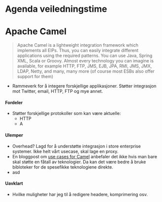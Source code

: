 Agenda veiledningstime
====================

# Apache Camel
>Apache Camel is a lightweight integration framework which implements all EIPs. Thus, you can easily integrate different applications using the required patterns. You can use Java, Spring XML, Scala or Groovy. Almost every technology you can imagine is available, for example HTTP, FTP, JMS, EJB, JPA, RMI, JMS, JMX, LDAP, Netty, and many, many more (of course most ESBs also offer support for them)

* Rammeverk for å integere forskjellige applikasjoner. Støtter integrasjon mot Twitter, email, HTTP, FTP og mye annet.

#### Fordeler
* Støtter forskjellige protokoller som kan være aktuelle:
    * HTTP
    * A

#### Ulemper
* Overhead? Lagd for å understøtte integrasjon i store enterprise systemer. Ikke helt vårt usecase, skal lage en proxy.
* En bloggpost om [use cases for Camel](https://dzone.com/articles/when-use-apache-camel) anbefaler det ikke hvis man bare skal støtte en fåtall av teknologier. Da kan det være bedre å bruke bibloteker for de spesefikke teknologiene direkte.
* asd


#### Uavklart
* Hvilke muligheter har jeg til å redigere headere, komprimering osv.
